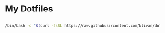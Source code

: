 # My Dotfiles

```bash

/bin/bash -c "$(curl -fsSL https://raw.githubusercontent.com/klivan/dotfiles/refs/heads/master/setup.sh)"

```
